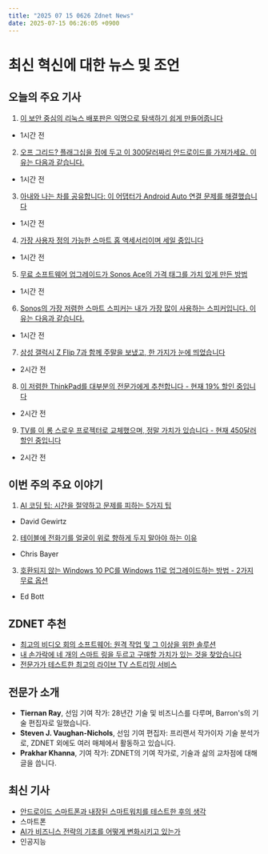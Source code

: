```yaml
---
title: "2025 07 15 0626 Zdnet News"
date: 2025-07-15 06:26:05 +0900
---
```


# 최신 혁신에 대한 뉴스 및 조언
## 오늘의 주요 기사 

1. [이 보안 중심의 리눅스 배포판은 익명으로 탐색하기 쉽게 만들어줍니다](https://www.zdnet.com/article/this-security-minded-linux-distribution-makes-it-easy-to-browse-anonymously/)
- 1시간 전 

2. [오프 그리드? 플래그십을 집에 두고 이 300달러짜리 안드로이드를 가져가세요. 이유는 다음과 같습니다.](https://www.zdnet.com/article/going-off-grid-leave-your-flagship-at-home-and-take-this-300-android-instead-heres-why/) 
- 1시간 전 

3. [아내와 나는 차를 공유합니다: 이 어댑터가 Android Auto 연결 문제를 해결했습니다](https://www.zdnet.com/article/my-wife-and-i-share-a-car-this-adapter-fixed-our-issues-connecting-to-android-auto/) 
- 1시간 전 

4. [가장 사용자 정의 가능한 스마트 홈 액세서리이며 세일 중입니다](https://www.zdnet.com/article/this-is-the-most-customizable-smart-home-accessory-and-its-on-sale/) 
- 1시간 전 

5. [무료 소프트웨어 업그레이드가 Sonos Ace의 가격 태그를 가치 있게 만든 방법](https://www.zdnet.com/article/heres-how-a-free-software-upgrade-made-the-sonos-ace-worth-their-price-tag/) 
- 1시간 전 

6. [Sonos의 가장 저렴한 스마트 스피커는 내가 가장 많이 사용하는 스피커입니다. 이유는 다음과 같습니다.](https://www.zdnet.com/article/sonos-cheapest-smart-speaker-is-also-the-one-i-use-the-most-heres-why/) 
- 1시간 전 

7. [삼성 갤럭시 Z Flip 7과 함께 주말을 보냈고, 한 가지가 눈에 띄었습니다](https://www.zdnet.com/article/after-24-hours-with-samsungs-flip-7-one-big-thing-stands-out/) 
- 2시간 전 

8. [이 저렴한 ThinkPad를 대부분의 전문가에게 추천합니다 - 현재 19% 할인 중입니다](https://www.zdnet.com/article/i-recommend-this-low-cost-thinkpad-to-most-professionals-and-its-on-sale-for-19-off/) 
- 2시간 전 

9. [TV를 이 롱 스로우 프로젝터로 교체했으며, 정말 가치가 있습니다 - 현재 450달러 할인 중입니다](https://www.zdnet.com/article/i-replaced-my-tv-with-this-long-throw-projector-and-its-absolutely-worth-it-now-its-450-off/) 
- 2시간 전 

## 이번 주의 주요 이야기 

1. [AI 코딩 팁: 시간을 절약하고 문제를 피하는 5가지 팁](https://www.zdnet.com/article/coding-with-ai-my-top-5-tips-for-vetting-its-output-and-staying-out-of-trouble/)
- David Gewirtz 

2. [테이블에 전화기를 얼굴이 위로 향하게 두지 말아야 하는 이유](https://www.zdnet.com/article/you-should-stop-putting-your-phone-face-up-on-the-table-heres-why/) 
- Chris Bayer 

3. [호환되지 않는 Windows 10 PC를 Windows 11로 업그레이드하는 방법 - 2가지 무료 옵션](https://www.zdnet.com/article/how-to-upgrade-an-incompatible-windows-10-pc-to-windows-11-2-free-options/) 
- Ed Bott 

## ZDNET 추천 
- [최고의 비디오 회의 소프트웨어: 원격 작업 및 그 이상을 위한 솔루션](https://www.zdnet.com/article/best-video-conferencing-software/)
- [내 손가락에 네 개의 스마트 링을 두르고 구매할 가치가 있는 것을 찾았습니다](https://www.zdnet.com/article/best-smart-ring/) 
- [전문가가 테스트한 최고의 라이브 TV 스트리밍 서비스](https://www.zdnet.com/article/best-live-tv-streaming-service/) 

## 전문가 소개 
- **Tiernan Ray**, 선임 기여 작가: 28년간 기술 및 비즈니스를 다루며, Barron's의 기술 편집자로 일했습니다. 
- **Steven J. Vaughan-Nichols**, 선임 기여 편집자: 프리랜서 작가이자 기술 분석가로, ZDNET 외에도 여러 매체에서 활동하고 있습니다. 
- **Prakhar Khanna**, 기여 작가: ZDNET의 기여 작가로, 기술과 삶의 교차점에 대해 글을 씁니다. 

## 최신 기사 
- [안드로이드 스마트폰과 내장된 스마트워치를 테스트한 후의 생각](https://www.zdnet.com/article/i-tested-an-android-phone-with-a-built-in-smartwatch-my-thoughts-after-a-month/)
- 스마트폰 
- [AI가 비즈니스 전략의 기초를 어떻게 변화시키고 있는가](https://www.zdnet.com/article/how-agentic-ai-is-transforming-the-very-foundations-of-business-strategy/)
- 인공지능